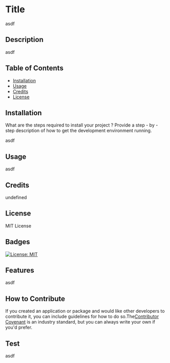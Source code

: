 
# Title

asdf

## Description

asdf

## Table of Contents

  - [Installation](#installation)
  - [Usage](#usage)
  - [Credits](#credits)
  - [License](#license)


## Installation

What are the steps required to install your project ? Provide a step - by - step description of how to get the development environment running.

asdf

## Usage

asdf

## Credits

undefined

## License

MIT License

## Badges

[![License: MIT](https://img.shields.io/badge/License-MIT-yellow.svg)](https://opensource.org/licenses/MIT)



## Features

asdf


## How to Contribute

If you created an application or package and would like other developers to contribute it, you can include guidelines for how to do so.The[Contributor Covenant](https://www.contributor-covenant.org/) is an industry standard, but you can always write your own if you'd prefer.

## Test

asdf

